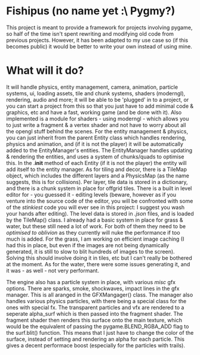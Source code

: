 # Fishipus (no name yet :\ Pygmy?)
This project is meant to provide a framework for projects involving pygame, so half of the time isn't spent rewriting and modifying old code from previous projects. However, it has been adapted to my use case so (if this becomes public) it would be better to write your own instead of using mine.

# What will it do?
It will handle physics, entity management, camera, animation, particle systems, ui, loading assets, tile and chunk systems, shaders (moderngl), rendering, audio and more; it will be able to be 'plugged' in to a project, or you can start a project from this so that you just have to add minimal code & graphics, etc and have a fast, working game (and be done with it). Also implemented is a module for shaders - using moderngl - which allows you to just write a fragment & a vertex shader and not have to worry about all the opengl stuff behind the scenes. For the entity management & physics, you can just inherit from the parent Entity class which handles rendering, physics and animation, and (if it is not the player) it will be automatically added to the EntityManager's entities. The EntityManager handles updating & rendering the entities, and uses a system of chunks/quads to optimise this. In the .__init__ method of each Entity (if it is not the player) the entity will add itself to the entity manager. As for tiling and decor, there is a TileMap object, which includes the different layers and a PhysicsMap (as the name suggests, this is for collisions). Per layer, tile data is stored in a dictionary, and there is a chunk system in place for offgrid tiles. There is a built in level editor for - you guessed it - editing levels (beware, however as if you venture into the source code of the editor, you will be confronted with some of the *stinkiest* code you will ever see in this project: I suggest you wash your hands after editing). The level data is stored in *.json* files, and is loaded by the TileMap() class. I already had a basic system in place for grass & water, but these still need a lot of work. For both of them they need to be *optimised to oblivion* as they currently will nuke the performance if too much is added. For the grass, I am working on efficient image caching (I had this in place, but even if the images are not being dynamically generated, it is still to slow to blit hundreds of images to the screen). Solving this should involve doing it in tiles, etc but I can't really be bothered at the moment. As for the water, there were some issues generating it, and it was - as well - not very performant. 

The engine also has a particle system in place, with various *misc* gfx options. There are sparks, smoke, shockwaves, impact lines in the gfx manager. This is all aranged in the GFXMangager() class. The manager also handles various physics particles, with there being a special class for the ones with special fx. The transparent particles and vfx are rendered to a seperate alpha_surf which is then passed into the fragment shader. The fragment shader then renders this surface onto the main texture, which would be the equivalent of passing the pygame.BLEND_RGBA_ADD flag to the surf.blit() function. This means that I just have to change the color of the surface, instead of setting and rendering an alpha for each particle. This gives a decent performace boost (especially for the particles with trails).

